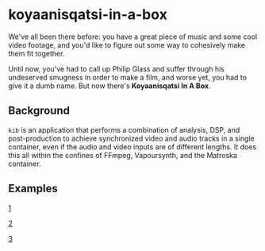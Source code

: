 # koyaanisqatsi-in-a-box

We've all been there before: you have a great piece of music and some cool video footage, and you'd like to figure out some way to cohesively make them fit together.

Until now, you've had to call up Philip Glass and suffer through his undeserved smugness in order to make a film, and worse yet, you had to give it a dumb name. But now there's **Koyaanisqatsi In A Box**.

## Background

`kib` is an application that performs a combination of analysis, DSP, and post-production to achieve synchronized video and audio tracks in a single container, even if the audio and video inputs are of different lengths. It does this all within the confines of FFmpeg, Vapoursynth, and the Matroska container. 

## Examples

[1](http://videos.sonicmultiplicities.audio/api/download/9caa277e44a4a63d8416db61ec665afba3c270fc/7bab7c51264ca6a4a74d9b1386b8ec76a44d6f56)

[2](http://videos.sonicmultiplicities.audio/api/download/9caa277e44a4a63d8416db61ec665afba3c270fc/68c2d63feb7e58e309f78ffaf5930bc4a35aca5d)

[3](http://videos.sonicmultiplicities.audio/api/download/9caa277e44a4a63d8416db61ec665afba3c270fc/82e93808c0f9980a0c3f86c517f539ff995a8454)
